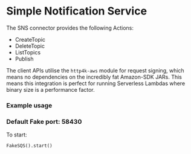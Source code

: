 # Simple Notification Service

The SNS connector provides the following Actions:

* CreateTopic
* DeleteTopic
* ListTopics
* Publish

The client APIs utilise the `http4k-aws` module for request signing, which means no dependencies on the incredibly fat
Amazon-SDK JARs. This means this integration is perfect for running Serverless Lambdas where binary size is a
performance factor.

### Example usage

### Default Fake port: 58430

To start:

```
FakeSQS().start()
```
